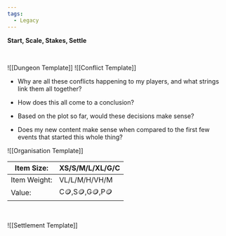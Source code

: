 ```yaml
---
tags:
  - Legacy
---
```

**Start, Scale, Stakes, Settle**

 

![[Dungeon Template]]
![[Conflict Template]]

-   Why are all these conflicts happening to my players, and what strings link them all together?

-   How does this all come to a conclusion?

-   Based on the plot so far, would these decisions make sense?

-   Does my new content make sense when compared to the first few events that started this whole thing?

![[Organisation Template]]

| Item Size:   | XS/S/M/L/XL/G/C |
|--------------|-----------------|
| Item Weight: | VL/L/M/H/VH/M   |
| Value:       | C🪙,S🪙,G🪙,P🪙 |

 

![[Settlement Template]]